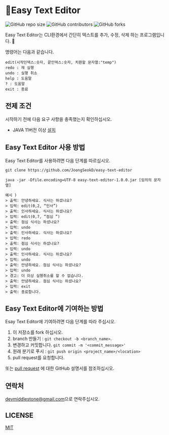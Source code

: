# 📖Easy Text Editor

![GitHub repo size](https://img.shields.io/github/repo-size/JoongSeokD/easy-text-editor)
![GitHub contributors](https://img.shields.io/github/contributors/JoongSeokD/easy-text-editor)
![GitHub forks](https://img.shields.io/github/forks/JoongSeokD/easy-text-editor?style=social)

Easy Text Editor는 CLI환경에서 간단히 텍스트를 추가, 수정, 삭제 하는 프로그램입니다. 📖

명령어는 다음과 같습니다.
```
edit(시작인덱스:숫자, 끝인덱스:숫자, 치환할 문자열:"temp")
redo : 재 실행
undo : 실행 취소
help : 도움말
? : 도움말
exit : 종료
```


## 전제 조건
시작하기 전에 다음 요구 사항을 충족했는지 확인하십시오.
* JAVA 11버전 이상 [설치](https://www.oracle.com/kr/java/technologies/javase-jdk11-downloads.html)

## Easy Text Editor 사용 방법 

Easy Text Editor를 사용하려면 다음 단계를 따르십시오.

```
git clone https://github.com/JoongSeokD/easy-text-editor

java -jar -Dfile.encoding=UTF-8 easy-text-editor-1.0.0.jar [임의의 문자열]

예시 )
> 출력: 안녕하세요. 식사는 하셨나요?
> 입력: edit(0,2, “인사”)
> 출력: 인사하세요. 식사는 하셨나요?
> 입력: edit(0,7, “점심 ”)
> 출력: 점심 식사는 하셨나요?
> 입력: undo
> 출력: 인사하세요. 식사는 하셨나요?
> 입력: redo
> 출력: 점심 식사는 하셨나요?
> 입력: undo
> 출력: 인사하세요. 식사는 하셨나요?
> 입력: undo
> 출력: 안녕하세요. 점심 식사는 하셨나요?
> 입력: undo
> 경고: 더 이상 실행취소를 할 수 없습니다.
> 출력: 안녕하세요. 점심 식사는 하셨나요?
> 입력: exit
> 출력: 종료합니다.
```


## Easy Text Editor에 기여하는 방법 
Esay Text Editor에 기여하려면 다음 단계를 따라 주십시오.

1. 이 저장소를 fork 하십시오.
2. branch 만들기 : `git checkout -b <branch_name>`.
3. 변경하고 커밋합니다. `git commit -m '<commit_message>'`
4. 원래 분기로 푸시 : `git push origin <project_name>/<location>`
5. pull request를 요청합니다.

또는 [pull request](https://help.github.com/en/github/collaborating-with-issues-and-pull-requests/creating-a-pull-request) 에 대한 GitHub 설명서를 참조하십시오. 


## 연락처

[devmiddlestone@gmail.com](mailto:devmiddlestone@gmail.com)으로 연락주십시오.

## LICENSE

[MIT](https://github.com/all-contributors/all-contributors/blob/master/LICENSE)
